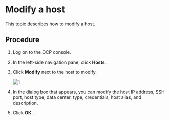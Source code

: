 Modify a host
==================================

This topic describes how to modify a host.

**Procedure**
----------------------------------

1. Log on to the OCP console.

2. In the left-side navigation pane, click **Hosts** .

3. Click **Modify** next to the host to modify.

   ![1](https://obbusiness-private.oss-cn-shanghai.aliyuncs.com/doc/img/ocp/410/%E4%BF%AE%E6%94%B9%E4%B8%BB%E6%9C%BA-1.png)

4. In the dialog box that appears, you can modify the host IP address, SSH port, host type, data center, type, credentials, host alias, and description.

5. Click **OK** .
